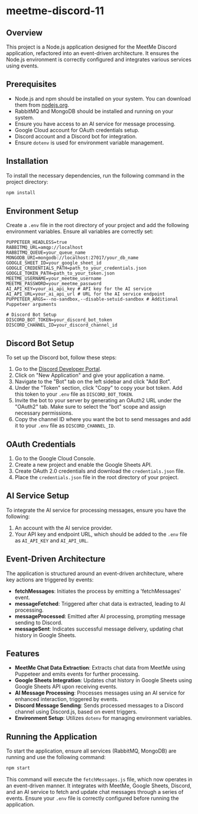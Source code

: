 # meetme-discord-11

## Overview
This project is a Node.js application designed for the MeetMe Discord application, refactored into an event-driven architecture. It ensures the Node.js environment is correctly configured and integrates various services using events.

## Prerequisites
- Node.js and npm should be installed on your system. You can download them from [nodejs.org](https://nodejs.org/).
- RabbitMQ and MongoDB should be installed and running on your system.
- Ensure you have access to an AI service for message processing.
- Google Cloud account for OAuth credentials setup.
- Discord account and a Discord bot for integration.
- Ensure `dotenv` is used for environment variable management.

## Installation
To install the necessary dependencies, run the following command in the project directory:

```bash
npm install
```

## Environment Setup
Create a `.env` file in the root directory of your project and add the following environment variables. Ensure all variables are correctly set:

```
PUPPETEER_HEADLESS=true
RABBITMQ_URL=amqp://localhost
RABBITMQ_QUEUE=your_queue_name
MONGODB_URI=mongodb://localhost:27017/your_db_name
GOOGLE_SHEET_ID=your_google_sheet_id
GOOGLE_CREDENTIALS_PATH=path_to_your_credentials.json
GOOGLE_TOKEN_PATH=path_to_your_token.json
MEETME_USERNAME=your_meetme_username
MEETME_PASSWORD=your_meetme_password
AI_API_KEY=your_ai_api_key # API key for the AI service
AI_API_URL=your_ai_api_url # URL for the AI service endpoint
PUPPETEER_ARGS=--no-sandbox,--disable-setuid-sandbox # Additional Puppeteer arguments

# Discord Bot Setup
DISCORD_BOT_TOKEN=your_discord_bot_token
DISCORD_CHANNEL_ID=your_discord_channel_id
```

## Discord Bot Setup
To set up the Discord bot, follow these steps:

1. Go to the [Discord Developer Portal](https://discord.com/developers/applications).
2. Click on "New Application" and give your application a name.
3. Navigate to the "Bot" tab on the left sidebar and click "Add Bot".
4. Under the "Token" section, click "Copy" to copy your bot token. Add this token to your `.env` file as `DISCORD_BOT_TOKEN`.
5. Invite the bot to your server by generating an OAuth2 URL under the "OAuth2" tab. Make sure to select the "bot" scope and assign necessary permissions.
6. Copy the channel ID where you want the bot to send messages and add it to your `.env` file as `DISCORD_CHANNEL_ID`.

## OAuth Credentials
1. Go to the Google Cloud Console.
2. Create a new project and enable the Google Sheets API.
3. Create OAuth 2.0 credentials and download the `credentials.json` file.
4. Place the `credentials.json` file in the root directory of your project.

## AI Service Setup
To integrate the AI service for processing messages, ensure you have the following:

1. An account with the AI service provider.
2. Your API key and endpoint URL, which should be added to the `.env` file as `AI_API_KEY` and `AI_API_URL`.

## Event-Driven Architecture
The application is structured around an event-driven architecture, where key actions are triggered by events:
- **fetchMessages**: Initiates the process by emitting a 'fetchMessages' event.
- **messageFetched**: Triggered after chat data is extracted, leading to AI processing.
- **messageProcessed**: Emitted after AI processing, prompting message sending to Discord.
- **messageSent**: Indicates successful message delivery, updating chat history in Google Sheets.

## Features
- **MeetMe Chat Data Extraction**: Extracts chat data from MeetMe using Puppeteer and emits events for further processing.
- **Google Sheets Integration**: Updates chat history in Google Sheets using Google Sheets API upon receiving events.
- **AI Message Processing**: Processes messages using an AI service for enhanced interaction, triggered by events.
- **Discord Message Sending**: Sends processed messages to a Discord channel using Discord.js, based on event triggers.
- **Environment Setup**: Utilizes `dotenv` for managing environment variables.

## Running the Application
To start the application, ensure all services (RabbitMQ, MongoDB) are running and use the following command:

```bash
npm start
```

This command will execute the `fetchMessages.js` file, which now operates in an event-driven manner. It integrates with MeetMe, Google Sheets, Discord, and an AI service to fetch and update chat messages through a series of events. Ensure your `.env` file is correctly configured before running the application.
